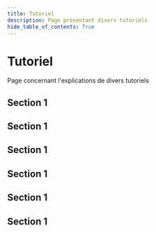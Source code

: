 ```yaml
---
title: Tutoriel
description: Page présentant divers tutoriels
hide_table_of_contents: True
---
```


# Tutoriel

Page concernant l'explications de divers tutoriels

## Section 1

## Section 1

## Section 1

## Section 1

## Section 1

## Section 1

